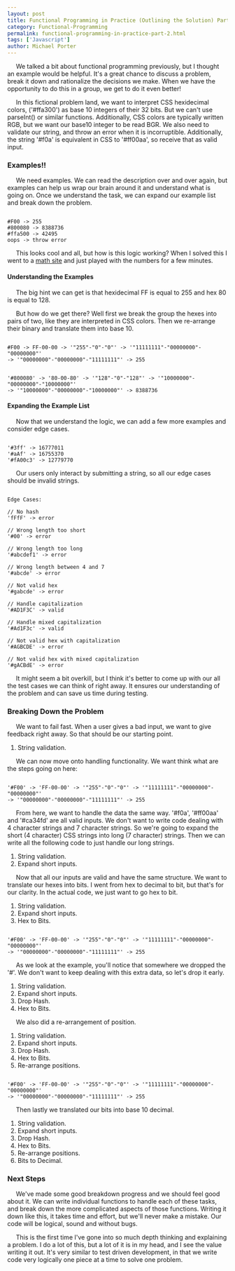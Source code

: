 ```yaml
---
layout: post
title: Functional Programming in Practice (Outlining the Solution) Part 2
category: Functional-Programming
permalink: functional-programming-in-practice-part-2.html
tags: ['Javascript']
author: Michael Porter
---
```


&nbsp;&nbsp;&nbsp;&nbsp;&nbsp;We talked a bit about functional programming previously, but I thought an example would be helpful.  It's a great chance to discuss a problem, break it down and rationalize the decisions we make. When we have the opportunity to do this in a group, we get to do it even better!

&nbsp;&nbsp;&nbsp;&nbsp;&nbsp;In this fictional problem land, we want to interpret CSS hexidecimal colors, ('#ffa300') as base 10 integers of their 32 bits. But we can't use parseInt() or similar functions. Additionally, CSS colors are typically written RGB, but we want our base10 integer to be read BGR. We also need to validate our string, and throw an error when it is incorruptible. Additionally, the string '#f0a' is equivalent in CSS to '#ff00aa', so receive that as valid input.

<!-- more -->

### Examples!!

&nbsp;&nbsp;&nbsp;&nbsp;&nbsp;We need examples. We can read the description over and over again, but examples can help us wrap our brain around it and understand what is going on. Once we understand the task, we can expand our example list and break down the problem.

```

#F00 -> 255
#800080 -> 8388736
#ffa500 -> 42495
oops -> throw error

```
&nbsp;&nbsp;&nbsp;&nbsp;&nbsp;This looks cool and all, but how is this logic working? When I solved this I went to a [math site](https://www.mathsisfun.com/binary-decimal-hexadecimal-converter.html) and just played with the numbers for a few minutes.

#### Understanding the Examples

&nbsp;&nbsp;&nbsp;&nbsp;&nbsp;The big hint we can get is that hexidecimal FF is equal to 255 and hex 80 is equal to 128.

&nbsp;&nbsp;&nbsp;&nbsp;&nbsp;But how do we get there? Well first we break the group the hexes into pairs of two, like they are interpreted in CSS colors. Then we re-arrange their binary and translate them into base 10.

```

#F00 -> FF-00-00 -> '"255"-"0"-"0"' -> '"11111111"-"00000000"-"00000000"'
-> '"00000000"-"00000000"-"11111111"' -> 255

```


```

'#800080' -> '80-00-80' -> '"128"-"0"-"128"' -> '"10000000"-"00000000"-"10000000"'
-> '"10000000"-"00000000"-"10000000"' -> 8388736

```

#### Expanding the Example List

&nbsp;&nbsp;&nbsp;&nbsp;&nbsp;Now that we understand the logic, we can add a few more examples and consider edge cases.

```

'#3ff' -> 16777011
'#aAf' -> 16755370
'#fA00c3' -> 12779770

```
&nbsp;&nbsp;&nbsp;&nbsp;&nbsp;Our users only interact by submitting a string, so all our edge cases should be invalid strings.

```

Edge Cases:

// No hash
'fFfF' -> error

// Wrong length too short
'#00' -> error

// Wrong length too long
'#abcdef1' -> error

// Wrong length between 4 and 7
'#abcde' -> error

// Not valid hex
'#gabcde' -> error

// Handle capitalization
'#AD1F3C' -> valid

// Handle mixed capitalization
'#Ad1F3c' -> valid

// Not valid hex with capitalization
'#AGBCDE' -> error

// Not valid hex with mixed capitalization
'#gACBdE' -> error

```

&nbsp;&nbsp;&nbsp;&nbsp;&nbsp;It might seem a bit overkill, but I think it's better to come up with our all the test cases we can think of right away. It ensures our understanding of the problem and can save us time during testing.

### Breaking Down the Problem

&nbsp;&nbsp;&nbsp;&nbsp;&nbsp;We want to fail fast. When a user gives a bad input, we want to give feedback right away. So that should be our starting point.

1. String validation.

&nbsp;&nbsp;&nbsp;&nbsp;&nbsp;We can now move onto handling functionality. We want think what are the steps going on here:

```

'#F00' -> 'FF-00-00' -> '"255"-"0"-"0"' -> '"11111111"-"00000000"-"00000000"'
-> '"00000000"-"00000000"-"11111111"' -> 255

```

&nbsp;&nbsp;&nbsp;&nbsp;&nbsp;From here, we want to handle the data the same way.  '#f0a', '#ff00aa' and '#ca34fd' are all valid inputs. We don't want to write code dealing with 4 character strings and 7 character strings. So we're going to expand the short (4 character) CSS strings into long (7 character) strings. Then we can write all the following code to just handle our long strings.

1. String validation.
2. Expand short inputs.

&nbsp;&nbsp;&nbsp;&nbsp;&nbsp;Now that all our inputs are valid and have the same structure. We want to translate our hexes into bits. I went from hex to decimal to bit, but that's for our clarity. In the actual code, we just want to go hex to bit.

1. String validation.
2. Expand short inputs.
3. Hex to Bits.

```

'#F00' -> 'FF-00-00' -> '"255"-"0"-"0"' -> '"11111111"-"00000000"-"00000000"'
-> '"00000000"-"00000000"-"11111111"' -> 255

```

&nbsp;&nbsp;&nbsp;&nbsp;&nbsp;As we look at the example, you'll notice that somewhere we dropped the '#'. We don't want to keep dealing with this extra data, so let's drop it early.

1. String validation.
2. Expand short inputs.
3. Drop Hash.
4. Hex to Bits.

&nbsp;&nbsp;&nbsp;&nbsp;&nbsp;We also did a re-arrangement of position.

1. String validation.
2. Expand short inputs.
3. Drop Hash.
4. Hex to Bits.
5. Re-arrange positions.

```

'#F00' -> 'FF-00-00' -> '"255"-"0"-"0"' -> '"11111111"-"00000000"-"00000000"'
-> '"00000000"-"00000000"-"11111111"' -> 255

```

&nbsp;&nbsp;&nbsp;&nbsp;&nbsp;Then lastly we translated our bits into base 10 decimal.

1. String validation.
2. Expand short inputs.
3. Drop Hash.
4. Hex to Bits.
5. Re-arrange positions.
5. Bits to Decimal.

### Next Steps

&nbsp;&nbsp;&nbsp;&nbsp;&nbsp;We've made some good breakdown progress and we should feel good about it. We can write individual functions to handle each of these tasks, and break down the more complicated aspects of those functions. Writing it down like this, it takes time and effort, but we'll never make a mistake. Our code will be logical, sound and without bugs.

&nbsp;&nbsp;&nbsp;&nbsp;&nbsp;This is the first time I've gone into so much depth thinking and explaining a problem. I do a lot of this, but a lot of it is in my head, and I see the value writing it out. It's very similar to test driven development, in that we write code very logically one piece at a time to solve one problem.
